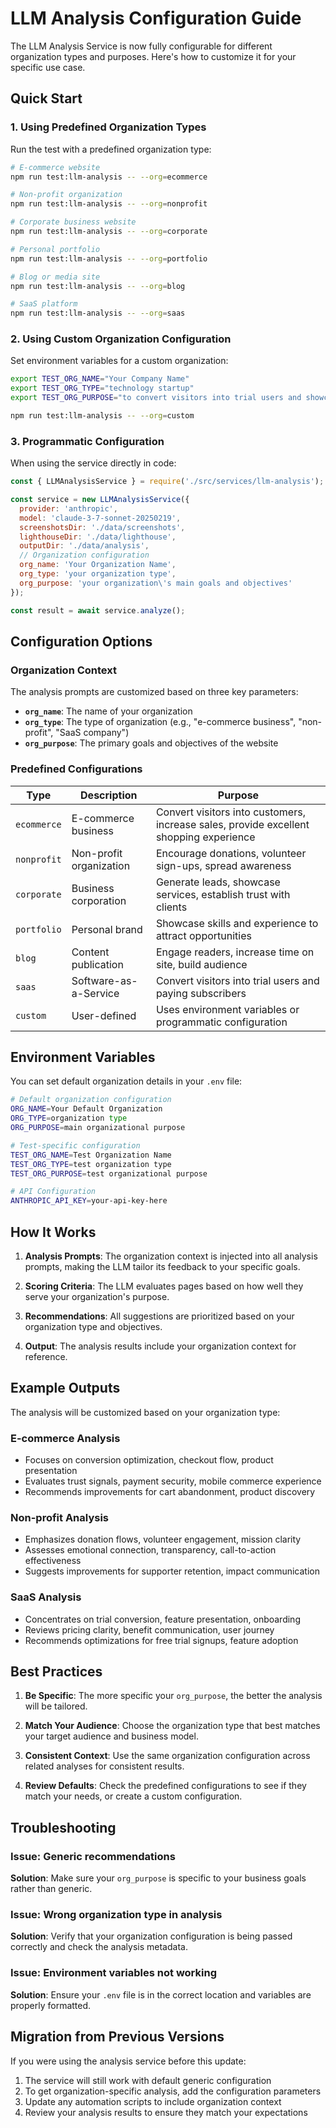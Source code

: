 # LLM Analysis Configuration Guide

The LLM Analysis Service is now fully configurable for different organization types and purposes. Here's how to customize it for your specific use case.

## Quick Start

### 1. Using Predefined Organization Types

Run the test with a predefined organization type:

```bash
# E-commerce website
npm run test:llm-analysis -- --org=ecommerce

# Non-profit organization  
npm run test:llm-analysis -- --org=nonprofit

# Corporate business website
npm run test:llm-analysis -- --org=corporate

# Personal portfolio
npm run test:llm-analysis -- --org=portfolio

# Blog or media site
npm run test:llm-analysis -- --org=blog

# SaaS platform
npm run test:llm-analysis -- --org=saas
```

### 2. Using Custom Organization Configuration

Set environment variables for a custom organization:

```bash
export TEST_ORG_NAME="Your Company Name"
export TEST_ORG_TYPE="technology startup"
export TEST_ORG_PURPOSE="to convert visitors into trial users and showcase our innovative AI solutions"

npm run test:llm-analysis -- --org=custom
```

### 3. Programmatic Configuration

When using the service directly in code:

```javascript
const { LLMAnalysisService } = require('./src/services/llm-analysis');

const service = new LLMAnalysisService({
  provider: 'anthropic',
  model: 'claude-3-7-sonnet-20250219',
  screenshotsDir: './data/screenshots',
  lighthouseDir: './data/lighthouse',
  outputDir: './data/analysis',
  // Organization configuration
  org_name: 'Your Organization Name',
  org_type: 'your organization type',
  org_purpose: 'your organization\'s main goals and objectives'
});

const result = await service.analyze();
```

## Configuration Options

### Organization Context

The analysis prompts are customized based on three key parameters:

- **`org_name`**: The name of your organization
- **`org_type`**: The type of organization (e.g., "e-commerce business", "non-profit", "SaaS company")
- **`org_purpose`**: The primary goals and objectives of the website

### Predefined Configurations

| Type | Description | Purpose |
|------|-------------|---------|
| `ecommerce` | E-commerce business | Convert visitors into customers, increase sales, provide excellent shopping experience |
| `nonprofit` | Non-profit organization | Encourage donations, volunteer sign-ups, spread awareness |
| `corporate` | Business corporation | Generate leads, showcase services, establish trust with clients |
| `portfolio` | Personal brand | Showcase skills and experience to attract opportunities |
| `blog` | Content publication | Engage readers, increase time on site, build audience |
| `saas` | Software-as-a-Service | Convert visitors into trial users and paying subscribers |
| `custom` | User-defined | Uses environment variables or programmatic configuration |

## Environment Variables

You can set default organization details in your `.env` file:

```bash
# Default organization configuration
ORG_NAME=Your Default Organization
ORG_TYPE=organization type
ORG_PURPOSE=main organizational purpose

# Test-specific configuration
TEST_ORG_NAME=Test Organization Name
TEST_ORG_TYPE=test organization type  
TEST_ORG_PURPOSE=test organizational purpose

# API Configuration
ANTHROPIC_API_KEY=your-api-key-here
```

## How It Works

1. **Analysis Prompts**: The organization context is injected into all analysis prompts, making the LLM tailor its feedback to your specific goals.

2. **Scoring Criteria**: The LLM evaluates pages based on how well they serve your organization's purpose.

3. **Recommendations**: All suggestions are prioritized based on your organization type and objectives.

4. **Output**: The analysis results include your organization context for reference.

## Example Outputs

The analysis will be customized based on your organization type:

### E-commerce Analysis
- Focuses on conversion optimization, checkout flow, product presentation
- Evaluates trust signals, payment security, mobile commerce experience
- Recommends improvements for cart abandonment, product discovery

### Non-profit Analysis  
- Emphasizes donation flows, volunteer engagement, mission clarity
- Assesses emotional connection, transparency, call-to-action effectiveness
- Suggests improvements for supporter retention, impact communication

### SaaS Analysis
- Concentrates on trial conversion, feature presentation, onboarding
- Reviews pricing clarity, benefit communication, user journey
- Recommends optimizations for free trial signups, feature adoption

## Best Practices

1. **Be Specific**: The more specific your `org_purpose`, the better the analysis will be tailored.

2. **Match Your Audience**: Choose the organization type that best matches your target audience and business model.

3. **Consistent Context**: Use the same organization configuration across related analyses for consistent results.

4. **Review Defaults**: Check the predefined configurations to see if they match your needs, or create a custom configuration.

## Troubleshooting

### Issue: Generic recommendations
**Solution**: Make sure your `org_purpose` is specific to your business goals rather than generic.

### Issue: Wrong organization type in analysis
**Solution**: Verify that your organization configuration is being passed correctly and check the analysis metadata.

### Issue: Environment variables not working
**Solution**: Ensure your `.env` file is in the correct location and variables are properly formatted.

## Migration from Previous Versions

If you were using the analysis service before this update:

1. The service will still work with default generic configuration
2. To get organization-specific analysis, add the configuration parameters
3. Update any automation scripts to include organization context
4. Review your analysis results to ensure they match your expectations